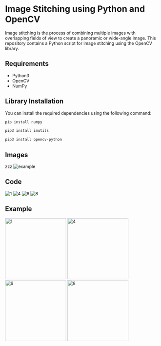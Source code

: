 # Image Stitching using Python and OpenCV

Image stitching is the process of combining multiple images with overlapping fields of view to create a panoramic or wide-angle image. This repository contains a Python script for image stitching using the OpenCV library.

## Requirements

- Python3
- OpenCV
- NumPy

## Library Installation

You can install the required dependencies using the following command:

```bash
pip install numpy
```
```bash
pip3 install imutils
```
```bash
pip3 install opencv-python
```

## Images
zzz
![example](https://github.com/NauvalPerdana/Image-Stitching-Python/assets/150425128/497ce576-b896-4267-aee7-6cedbd3fc873)

## Code
![1](https://github.com/NauvalPerdana/Image-Stitching-Python/assets/150425128/6789b336-194a-4945-8062-3bf7c15dc22a) ![4](https://github.com/NauvalPerdana/Image-Stitching-Python/assets/150425128/e691b067-cb94-4d18-b695-1c60f735a350) ![6](https://github.com/NauvalPerdana/Image-Stitching-Python/assets/150425128/4f666ac7-6ac3-4655-b17a-7bb16b792ec9) ![8](https://github.com/NauvalPerdana/Image-Stitching-Python/assets/150425128/548374b1-c51c-41e9-8a08-8f8b7645be71)

## Example


<img src="https://github.com/NauvalPerdana/Image-Stitching-Python/assets/150425128/6789b336-194a-4945-8062-3bf7c15dc22a" alt="1" width="200"/>
<img src="https://github.com/NauvalPerdana/Image-Stitching-Python/assets/150425128/e691b067-cb94-4d18-b695-1c60f735a350" alt="4" width="200"/>
<img src="https://github.com/NauvalPerdana/Image-Stitching-Python/assets/150425128/4f666ac7-6ac3-4655-b17a-7bb16b792ec9" alt="6" width="200"/>
<img src="https://github.com/NauvalPerdana/Image-Stitching-Python/assets/150425128/548374b1-c51c-41e9-8a08-8f8b7645be71" alt="8" width="200"/>
